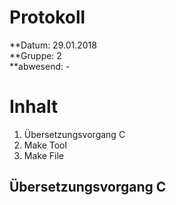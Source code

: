 # Protokoll  
**Datum: 29.01.2018  
**Gruppe: 2  
**abwesend: -  
  
# Inhalt  
1. Übersetzungsvorgang C  
1. Make Tool  
1. Make File  
  
## Übersetzungsvorgang C
